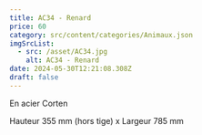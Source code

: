 ```yaml
---
title: AC34 - Renard
price: 60
category: src/content/categories/Animaux.json
imgSrcList:
  - src: /asset/AC34.jpg
    alt: AC34 - Renard
date: 2024-05-30T12:21:08.308Z
draft: false
---
```


En acier Corten

Hauteur 355 mm (hors tige) x Largeur 785 mm
